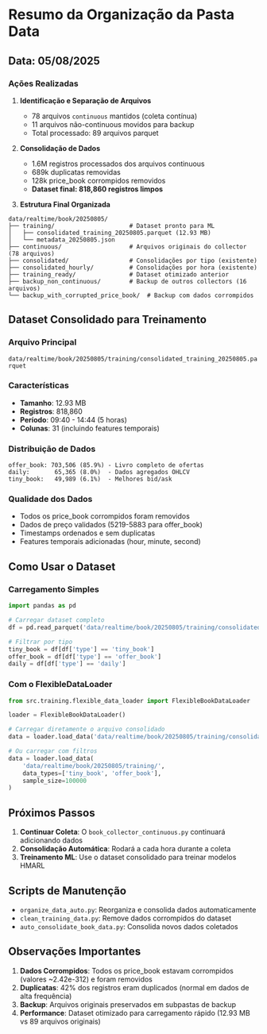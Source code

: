 # Resumo da Organização da Pasta Data

## Data: 05/08/2025

### Ações Realizadas

1. **Identificação e Separação de Arquivos**
   - 78 arquivos `continuous` mantidos (coleta contínua)
   - 11 arquivos não-continuous movidos para backup
   - Total processado: 89 arquivos parquet

2. **Consolidação de Dados**
   - 1.6M registros processados dos arquivos continuous
   - 689k duplicatas removidas
   - 128k price_book corrompidos removidos
   - **Dataset final: 818,860 registros limpos**

3. **Estrutura Final Organizada**

```
data/realtime/book/20250805/
├── training/                     # Dataset pronto para ML
│   ├── consolidated_training_20250805.parquet (12.93 MB)
│   └── metadata_20250805.json
├── continuous/                   # Arquivos originais do collector (78 arquivos)
├── consolidated/                 # Consolidações por tipo (existente)
├── consolidated_hourly/          # Consolidações por hora (existente)
├── training_ready/               # Dataset otimizado anterior
├── backup_non_continuous/        # Backup de outros collectors (16 arquivos)
└── backup_with_corrupted_price_book/  # Backup com dados corrompidos
```

## Dataset Consolidado para Treinamento

### Arquivo Principal
`data/realtime/book/20250805/training/consolidated_training_20250805.parquet`

### Características
- **Tamanho**: 12.93 MB
- **Registros**: 818,860
- **Período**: 09:40 - 14:44 (5 horas)
- **Colunas**: 31 (incluindo features temporais)

### Distribuição de Dados
```
offer_book: 703,506 (85.9%) - Livro completo de ofertas
daily:       65,365 (8.0%)  - Dados agregados OHLCV
tiny_book:   49,989 (6.1%)  - Melhores bid/ask
```

### Qualidade dos Dados
- Todos os price_book corrompidos foram removidos
- Dados de preço validados (5219-5883 para offer_book)
- Timestamps ordenados e sem duplicatas
- Features temporais adicionadas (hour, minute, second)

## Como Usar o Dataset

### Carregamento Simples
```python
import pandas as pd

# Carregar dataset completo
df = pd.read_parquet('data/realtime/book/20250805/training/consolidated_training_20250805.parquet')

# Filtrar por tipo
tiny_book = df[df['type'] == 'tiny_book']
offer_book = df[df['type'] == 'offer_book']
daily = df[df['type'] == 'daily']
```

### Com o FlexibleDataLoader
```python
from src.training.flexible_data_loader import FlexibleBookDataLoader

loader = FlexibleBookDataLoader()

# Carregar diretamente o arquivo consolidado
data = loader.load_data('data/realtime/book/20250805/training/consolidated_training_20250805.parquet')

# Ou carregar com filtros
data = loader.load_data(
    'data/realtime/book/20250805/training/',
    data_types=['tiny_book', 'offer_book'],
    sample_size=100000
)
```

## Próximos Passos

1. **Continuar Coleta**: O `book_collector_continuous.py` continuará adicionando dados
2. **Consolidação Automática**: Rodará a cada hora durante a coleta
3. **Treinamento ML**: Use o dataset consolidado para treinar modelos HMARL

## Scripts de Manutenção

- `organize_data_auto.py`: Reorganiza e consolida dados automaticamente
- `clean_training_data.py`: Remove dados corrompidos do dataset
- `auto_consolidate_book_data.py`: Consolida novos dados coletados

## Observações Importantes

1. **Dados Corrompidos**: Todos os price_book estavam corrompidos (valores ~2.42e-312) e foram removidos
2. **Duplicatas**: 42% dos registros eram duplicados (normal em dados de alta frequência)
3. **Backup**: Arquivos originais preservados em subpastas de backup
4. **Performance**: Dataset otimizado para carregamento rápido (12.93 MB vs 89 arquivos originais)